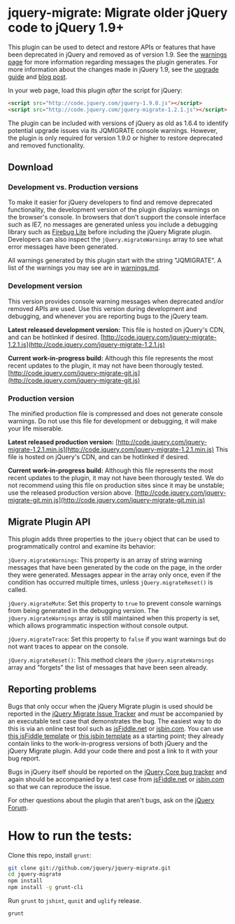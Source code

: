 # jquery-migrate: Migrate older jQuery code to jQuery 1.9+

This plugin can be used to detect and restore APIs or features that have been deprecated in jQuery and removed as of version 1.9.
See the [warnings page](https://github.com/jquery/jquery-migrate/blob/master/warnings.md) for more information regarding messages the plugin generates.
For more information about the changes made in jQuery 1.9, see the [upgrade guide](http://jquery.com/upgrade-guide/1.9/) and [blog post](http://blog.jquery.com/2013/01/15/jquery-1-9-final-jquery-2-0-beta-migrate-final-released/).

In your web page, load this plugin *after* the script for jQuery:

```html
<script src="http://code.jquery.com/jquery-1.9.0.js"></script>
<script src="http://code.jquery.com/jquery-migrate-1.2.1.js"></script>
```

The plugin can be included with versions of jQuery as old as 1.6.4 to identify potential upgrade issues via its JQMIGRATE console warnings.
However, the plugin is only required for version 1.9.0 or higher to restore deprecated and removed functionality.

## Download

### Development vs. Production versions

To make it easier for jQuery developers to find and remove deprecated functionality, the development version of the plugin displays warnings on the browser's console. In browsers that don't support the console interface such as IE7, no messages are generated unless you include a debugging library such as [Firebug Lite](https://getfirebug.com/firebuglite) before including the jQuery Migrate plugin. Developers can also inspect the `jQuery.migrateWarnings` array to see what error messages have been generated.

All warnings generated by this plugin start with the string "JQMIGRATE". A list of the warnings you may see are in [warnings.md](https://github.com/jquery/jquery-migrate/blob/master/warnings.md).

### Development version

This version provides console warning messages when deprecated and/or removed APIs are used. Use this version during development and debugging, and whenever you are reporting bugs to the jQuery team.

**Latest released development version:** This file is hosted on jQuery's CDN, and can be hotlinked if desired.
[http://code.jquery.com/jquery-migrate-1.2.1.js](http://code.jquery.com/jquery-migrate-1.2.1.js)

**Current work-in-progress build:** Although this file represents the most recent updates to the plugin, it may not have been thorougly tested.
[http://code.jquery.com/jquery-migrate-git.js](http://code.jquery.com/jquery-migrate-git.js)

### Production version

The minified production file is compressed and does not generate console warnings.  Do not use this file for development or debugging, it will make your life miserable.

**Latest released production version:**
[http://code.jquery.com/jquery-migrate-1.2.1.min.js](http://code.jquery.com/jquery-migrate-1.2.1.min.js)
 This file is hosted on jQuery's CDN, and can be hotlinked if desired.

**Current work-in-progress build:** Although this file represents the most recent updates to the plugin, it may not have been thorougly tested. We do not recommend using this file on production sites since it may be unstable; use the released production version above.
[http://code.jquery.com/jquery-migrate-git.min.js](http://code.jquery.com/jquery-migrate-git.min.js)

## Migrate Plugin API

This plugin adds three properties to the `jQuery` object that can be used to programmatically control and examine its behavior:

`jQuery.migrateWarnings`: This property is an array of string warning messages that have been generated by the code on the page, in the order they were generated. Messages appear in the array only once, even if the condition has occurred multiple times, unless `jQuery.migrateReset()` is called.

`jQuery.migrateMute`: Set this property to `true` to prevent console warnings from being generated in the debugging version. The `jQuery.migrateWarnings` array is still maintained when this property is set, which allows programmatic inspection without console output.

`jQuery.migrateTrace`: Set this property to `false` if you want warnings but do not want traces to appear on the console.

`jQuery.migrateReset()`: This method clears the `jQuery.migrateWarnings` array and "forgets" the list of messages that have been seen already.

## Reporting problems

Bugs that only occur when the jQuery Migrate plugin is used should be reported in the [jQuery Migrate Issue Tracker](https://github.com/jquery/jquery-migrate/issues) and *must* be accompanied by an executable test case that demonstrates the bug. The easiest way to do this is via an online test tool such as [jsFiddle.net](http://jsFiddle.net/) or [jsbin.com](http://jsbin.com). You can use [this jsFiddle template](http://jsfiddle.net/4ZwWv/) or [this jsbin template](http://jsbin.com/emuwuy/4/show) as a starting point; they already contain links to the work-in-progress versions of both jQuery and the jQuery Migrate plugin. Add your code there and post a link to it with your bug report.

Bugs in jQuery itself should be reported on the [jQuery Core bug tracker](http://bugs.jquery.com/) and again should be accompanied by a test case from [jsFiddle.net](http://jsFiddle.net/) or [jsbin.com](http://jsbin.com) so that we can reproduce the issue.

For other questions about the plugin that aren't bugs, ask on the [jQuery Forum](http://forum.jquery.com).

How to run the tests:
====================================================
Clone this repo, install `grunt`:

```sh
git clone git://github.com/jquery/jquery-migrate.git
cd jquery-migrate
npm install
npm install -g grunt-cli
```

Run `grunt` to `jshint`, `qunit` and `uglify` release.

```sh
grunt
```
